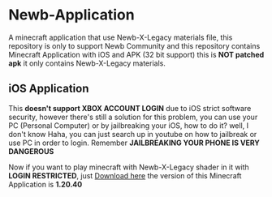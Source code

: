 # Newb-Application
A minecraft application that use Newb-X-Legacy materials file, this repository is only to support Newb Community and this repository contains Minecraft Application with iOS and APK (32 bit support) this is **NOT patched apk** it only contains Newb-X-Legacy materials.


## iOS Application
This **doesn't support XBOX ACCOUNT LOGIN** due to iOS strict software security, however there's still a solution for this problem, you can use your PC (Personal Computer) or by jailbreaking your iOS, how to do it? well, I don't know Haha, you can just search up in youtube on how to jailbreak or use PC in order to login. Remember **JAILBREAKING YOUR PHONE IS VERY DANGEROUS**

Now if you want to play minecraft with Newb-X-Legacy shader in it with **LOGIN RESTRICTED**, just [Download here](hhtps://youtube.com "more info") the version of this Minecraft Application is **1.20.40** <br>
